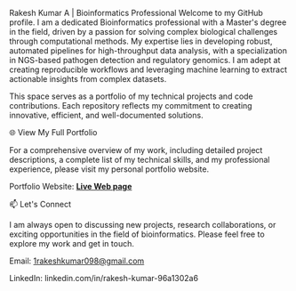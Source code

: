 Rakesh Kumar A | Bioinformatics Professional
Welcome to my GitHub profile. I am a dedicated Bioinformatics professional with a Master's degree in the field, driven by a passion for solving complex biological challenges through computational methods. My expertise lies in developing robust, automated pipelines for high-throughput data analysis, with a specialization in NGS-based pathogen detection and regulatory genomics. I am adept at creating reproducible workflows and leveraging machine learning to extract actionable insights from complex datasets.

This space serves as a portfolio of my technical projects and code contributions. Each repository reflects my commitment to creating innovative, efficient, and well-documented solutions.

🌐 View My Full Portfolio

For a comprehensive overview of my work, including detailed project descriptions, a complete list of my technical skills, and my professional experience, please visit my personal portfolio website.

Portfolio Website: **[Live Web page](https://rakesh8050.github.io/RakeshKumarA.github.io/)** 

📫 Let's Connect

I am always open to discussing new projects, research collaborations, or exciting opportunities in the field of bioinformatics. Please feel free to explore my work and get in touch.

Email: 1rakeshkumar098@gmail.com

LinkedIn: linkedin.com/in/rakesh-kumar-96a1302a6
